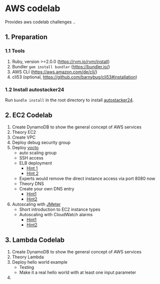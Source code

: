 # AWS codelab
Provides aws codelab challenges ..

## 1. Preparation
### 1.1 Tools
1. Ruby, version >=2.0.0 (https://rvm.io/rvm/install)
2. Bundler `gem install bundler` (https://bundler.io/)
3. AWS CLI (https://aws.amazon.com/de/cli/)
4. cli53 (optional, https://github.com/barnybug/cli53#installation)
### 1.2 Install autostacker24
Run `bundle install` in the root directory to install [autostacker24](https://github.com/AutoScout24/autostacker24).

## 2. EC2 Codelab
1. Create DynamoDB to show the general concept of AWS services
2. Theory EC2
3. Create VPC
4. Deploy debug security group
5. Deploy [yocto](https://github.com/felixb/yocto-httpd)
   * auto scaling group
   * SSH access
   * ELB deployment
     * [Hint 1](http://docs.aws.amazon.com/AWSCloudFormation/latest/UserGuide/aws-properties-ec2-elb.html)
     * [Hint 2](http://docs.aws.amazon.com/AWSCloudFormation/latest/UserGuide/aws-properties-as-group.html)
   * Experts would remove the direct instance access via port 8080 now
   * Theory DNS
   * Create your own DNS entry
     * [Hint1](http://docs.aws.amazon.com/AWSCloudFormation/latest/UserGuide/aws-resource-route53-hostedzone.html)
     * [Hint2](http://docs.aws.amazon.com/AWSCloudFormation/latest/UserGuide/aws-properties-route53-recordset.html)
6. Autoscaling with [JMeter](http://jmeter.apache.org/download_jmeter.cgi)
   * Short introduction to EC2 instance types
   * Autoscaling with CloudWatch alarms
     * [Hint1](http://docs.aws.amazon.com/AWSCloudFormation/latest/UserGuide/aws-properties-cw-alarm.html)
     * [Hint2](http://docs.aws.amazon.com/AWSCloudFormation/latest/UserGuide/aws-properties-as-policy.html)

## 3. Lambda Codelab
1. Create DynamoDB to show the general concept of AWS services
2. Theory Lambda
3. Deploy hello world example
   * Testing
   * Make it a real hello world with at least one input parameter
4. 